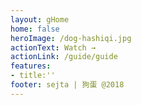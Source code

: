 ```yaml
---
layout: gHome
home: false
heroImage: /dog-hashiqi.jpg
actionText: Watch →
actionLink: /guide/guide
features:
- title:''
footer: sejta | 狗蛋 @2018
---
```

